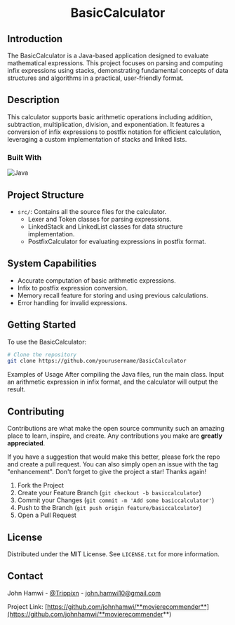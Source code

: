 <!-- HEADER: Title of the project -->
<h1 align="center">BasicCalculator</h1>

<!-- INTRODUCTION: Brief introduction about the project, its inspiration, and purpose -->
## Introduction
The BasicCalculator is a Java-based application designed to evaluate mathematical expressions. This project focuses on parsing and computing infix expressions using stacks, demonstrating fundamental concepts of data structures and algorithms in a practical, user-friendly format.

<!-- DESCRIPTION: Detailed description of the project, its features, and functionalities -->
## Description
This calculator supports basic arithmetic operations including addition, subtraction, multiplication, division, and exponentiation. It features a conversion of infix expressions to postfix notation for efficient calculation, leveraging a custom implementation of stacks and linked lists.

<!-- BUILT WITH: Technologies and tools used in the project -->
### Built With
![Java](https://img.shields.io/badge/java-%23ED8B00.svg?style=for-the-badge&logo=openjdk&logoColor=white)

<!-- PROJECT STRUCTURE: Overview of the project's structure and main components -->
## Project Structure
- `src/`: Contains all the source files for the calculator.
  - Lexer and Token classes for parsing expressions.
  - LinkedStack and LinkedList classes for data structure implementation.
  - PostfixCalculator for evaluating expressions in postfix format.

<!-- SYSTEM CAPABILITIES: A list of features and capabilities of the project -->
## System Capabilities
- Accurate computation of basic arithmetic expressions.
- Infix to postfix expression conversion.
- Memory recall feature for storing and using previous calculations.
- Error handling for invalid expressions.

<!-- GETTING STARTED: Instructions on setting up and starting the project -->
## Getting Started
To use the BasicCalculator:
```bash
# Clone the repository
git clone https://github.com/yourusername/BasicCalculator
```

<!-- EXAMPLES OF USAGE: Examples showing how to use the project -->
Examples of Usage
After compiling the Java files, run the main class. Input an arithmetic expression in infix format, and the calculator will output the result.

<!-- CONTRIBUTING: Guidelines for contributing to the project -->
## Contributing
Contributions are what make the open source community such an amazing place to learn, inspire, and create. Any contributions you make are **greatly appreciated**.

If you have a suggestion that would make this better, please fork the repo and create a pull request. You can also simply open an issue with the tag "enhancement".
Don't forget to give the project a star! Thanks again!

1. Fork the Project
2. Create your Feature Branch (`git checkout -b basiccalculator`)
3. Commit your Changes (`git commit -m 'Add some basiccalculator'`)
4. Push to the Branch (`git push origin feature/basiccalculator`)
5. Open a Pull Request
   
<!-- LICENSE: Information about the project's license -->
## License
Distributed under the MIT License. See `LICENSE.txt` for more information.

<!-- CONTACT: Contact information for the project maintainer -->
## Contact
John Hamwi - [@Trippixn](https://twitter.com/trippixn) - john.hamwi10@gmail.com

Project Link: [https://github.com/johnhamwi/**movierecommender**](https://github.com/johnhamwi/**movierecommender**)
